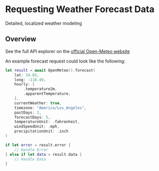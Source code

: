 # Requesting Weather Forecast Data

Detailed, localized weather modeling

## Overview

See the full API explorer on the [official Open-Meteo website](https://open-meteo.com/en/docs) 

An example forecast request could look like the following:
```swift
let result = await OpenMeteo().forecast(
    lat: 34.03,
    long: -118.49,
    hourly: [
        .temperature2m,
        .apparentTemperature,
    ],
    currentWeather: true,
    timezone: "America/Los_Angeles",
    pastDays: 2,
    forecastDays: 5,
    temperatureUnit: .fahrenheit,
    windSpeedUnit: .mph,
    precipitationUnit: .inch
)

if let error = result.error {
    // Handle Error
} else if let data = result.data {
    // Handle Data
}
```

